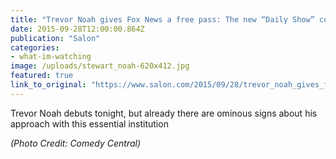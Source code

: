 ```yaml
---
title: "Trevor Noah gives Fox News a free pass: The new “Daily Show” could be great for Ailes and Hannity, bad for America"
date: 2015-09-28T12:00:00.864Z
publication: "Salon"
categories: 
- what-im-watching
image: /uploads/stewart_noah-620x412.jpg
featured: true
link_to_original: "https://www.salon.com/2015/09/28/trevor_noah_gives_fox_news_a_free_pass_the_new_daily_show_could_be_great_for_ailes_and_hannity_bad_for_america/"
---
```

Trevor Noah debuts tonight, but already there are ominous signs about his approach with this essential institution



_(Photo Credit: Comedy Central)_
